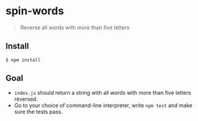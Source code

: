 # spin-words

> Reverse all words with more than five letters


## Install

```
$ npm install
```


## Goal

- `index.js` should return a string with all words with more than five letters reversed.
- Go to your choice of command-line interpreter, write `npm test` and make sure the tests pass.
